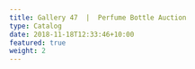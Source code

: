 ```yaml
---
title: Gallery 47  |  Perfume Bottle Auction
type: Catalog
date: 2018-11-18T12:33:46+10:00
featured: true
weight: 2
---
```

